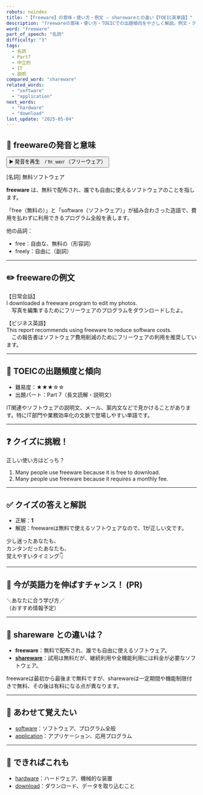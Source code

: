 ```yaml
---
robots: noindex
title: "【freeware】の意味・使い方・例文 ― sharewareとの違い【TOEIC英単語】"
description: "freewareの意味・使い方・TOEICでの出題傾向をやさしく解説。例文・クイズ付きでsharewareとの違いもわかりやすく学べます。"
word: "freeware"
part_of_speech: "名詞"
difficulty: "3"
tags:
  - 名詞
  - Part7
  - 中立的
  - IT
  - 説明
compared_word: "shareware"
related_words:
  - "software"
  - "application"
next_words:
  - "hardware"
  - "download"
last_update: "2025-05-04"
---
```


## 🔰 freewareの発音と意味

<button class="play-audio" onclick="playTTS('freeware')">
  <span class="play-audio-main">
    ▶️ 発音を再生　/ˈfriːˌwɛr/
  </span>
  <span class="play-audio-sub">
    （フリーウェア）
  </span>
</button>

[名詞] 無料ソフトウェア

**freeware** は、無料で配布され、誰でも自由に使えるソフトウェアのことを指します。

「free（無料の）」と「software（ソフトウェア）」が組み合わさった造語で、費用を払わずに利用できるプログラム全般を表します。

他の品詞：  
- free：自由な、無料の（形容詞）
- freely：自由に（副詞）

---

## ✏️ freewareの例文

【日常会話】  
I downloaded a freeware program to edit my photos.  
　写真を編集するためにフリーウェアのプログラムをダウンロードしたよ。

【ビジネス英語】  
This report recommends using freeware to reduce software costs.  
　この報告書はソフトウェア費用削減のためにフリーウェアの利用を推奨しています。

---

## 🎯 TOEICの出題頻度と傾向

- 難易度：★★★☆☆
- 出題パート：Part 7（長文読解・説明文）

IT関連やソフトウェアの説明文、メール、案内文などで見かけることがあります。特にIT部門や業務効率化の文脈で登場しやすい単語です。

---

## ❓ クイズに挑戦！

正しい使い方はどっち？

1. Many people use freeware because it is free to download.  
2. Many people use freeware because it requires a monthly fee.

---

## ✅ クイズの答えと解説

- 正解：**1**
- 解説：freewareは無料で使えるソフトウェアなので、1が正しい文です。

少し迷ったあなたも、  
カンタンだったあなたも、  
覚えやすいタイミング👇️

---

## 🚀 今が英語力を伸ばすチャンス！ (PR)

<div class="info-center">
＼あなたに合う学び方／<br>  
（おすすめ情報予定）
</div>

---

## 🤔  shareware との違いは？

- **freeware**：無料で配布され、誰でも自由に使えるソフトウェア。
- **[shareware](/word/shareware)**：試用は無料だが、継続利用や全機能利用には料金が必要なソフトウェア。

freewareは最初から最後まで無料ですが、sharewareは一定期間や機能制限付きで無料、その後は有料になる点が異なります。

---

## 🧩 あわせて覚えたい

- [software](/word/software)：ソフトウェア、プログラム全般
- [application](/word/application)：アプリケーション、応用プログラム

---

## 📖 できればこれも

- [hardware](/word/hardware)：ハードウェア、機械的な装置
- [download](/word/download)：ダウンロード、データを取り込むこと

<!-- cvid: aid31_bid03 -->
